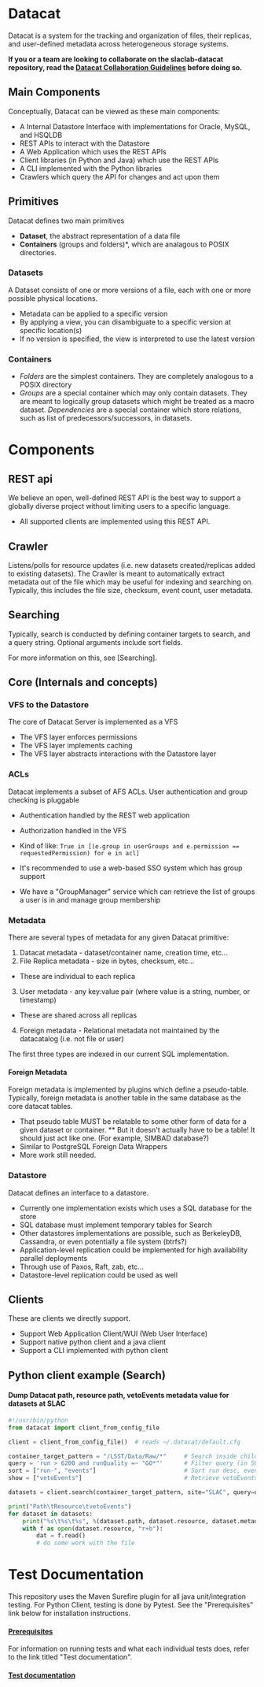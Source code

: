 # Datacat

Datacat is a system for the tracking and organization of files, their
replicas, and user-defined metadata across heterogeneous storage systems.

**If you or a team are looking to collaborate on the slaclab-datacat repository, read the [Datacat Collaboration Guidelines](GUIDELINES.md) before doing so.**

Main Components
-------

Conceptually, Datacat can be viewed as these main components:

* A Internal Datastore Interface with implementations for Oracle, MySQL, and HSQLDB
* REST APIs to interact with the Datastore
* A Web Application which uses the REST APIs
* Client libraries (in Python and Java) which use the REST APIs
* A CLI implemented with the Python libraries
* Crawlers which query the API for changes and act upon them

## Primitives

Datacat defines two main primitives

* **Dataset**, the abstract representation of a data file
* **Containers** (groups and folders)*, which are analagous to POSIX directories.

### Datasets

A Dataset consists of one or more versions of a file, each with one or more possible physical locations.

* Metadata can be applied to a specific version
* By applying a view, you can disambiguate to a specific version at specific location(s)
* If no version is specified, the view is interpreted to use the latest version

### Containers

* *Folders* are the simplest containers. They are completely analogous to a POSIX directory
* *Groups* are a special container which may only contain datasets. They are meant to logically group datasets which might be treated as a macro dataset.
  *Dependencies* are a special container which store relations, such as list of predecessors/successors, in datasets.

# Components

## REST api

We believe an open, well-defined REST API is the best way to support a globally diverse project without limiting users to a specific language.

* All supported clients are implemented using this REST API.

## Crawler

Listens/polls for resource updates (i.e. new datasets created/replicas added to existing datasets). The Crawler is meant to automatically extract metadata out of the file which may be useful for indexing and searching on. Typically, this includes the file size, checksum, event count, user metadata.

## Searching

Typically, search is conducted by defining container targets to search, and a query string. Optional arguments include sort fields.

For more information on this, see [Searching].


## Core (Internals and concepts)

### VFS to the Datastore

The core of Datacat Server is implemented as a VFS

* The VFS layer enforces permissions
* The VFS layer implements caching
* The VFS layer abstracts interactions with the Datastore layer

### ACLs

Datacat implements a subset of AFS ACLs. User authentication and group checking is pluggable

* Authentication handled by the REST web application
* Authorization handled in the VFS 
 * Kind of like: `True in [(e.group in userGroups and e.permission == requestedPermission) for e in acl]`

* It's recommended to use a web-based SSO system which has group support
* We have a "GroupManager" service which can retrieve the list of groups a user is in and manage group membership

### Metadata

There are several types of metadata for any given Datacat primitive:

1. Datacat metadata - dataset/container name, creation time, etc...
2. File Replica metadata - size in bytes, checksum, etc...
 * These are individual to each replica
3. User metadata - any key:value pair (where value is a string, number, or timestamp)
 * These are shared across all replicas
4. Foreign metadata - Relational metadata not maintained by the datacatalog (i.e. not file or user)

The first three types are indexed in our current SQL implementation.

#### Foreign Metadata

Foreign metadata is implemented by plugins which define a pseudo-table. Typically, foreign metadata is another table in the same database as the core datacat tables.

* That pseudo table MUST be relatable to some other form of data for a given dataset or container.
** But it doesn't actually have to be a table! It should just act like one. (For example, SIMBAD database?)
* Similar to PostgreSQL Foreign Data Wrappers
* More work still needed.

### Datastore

Datacat defines an interface to a datastore.

* Currently one implementation exists which uses a SQL database for the store
 * SQL database must implement temporary tables for Search
* Other datastores implementations are possible, such as BerkeleyDB, Cassandra, or even potentially a file system (btrfs?)
* Application-level replication could be implemented for high availability parallel deployments
 * Through use of Paxos, Raft, zab, etc...
* Datastore-level replication could be used as well

## Clients

These are clients we directly support.

* Support Web Application Client/WUI (Web User Interface)
* Support native python client and a java client
* Support a CLI implemented with python client

## Python client example (Search)

#### Dump Datacat path, resource path, vetoEvents metadata value for datasets at SLAC
```python
#!/usr/bin/python
from datacat import client_from_config_file

client = client_from_config_file()  # reads ~/.datacat/default.cfg

container_target_pattern = "/LSST/Data/Raw/*"     # Search inside child containers of Raw
query = 'run > 6200 and runQuality =~ "GO*"'      # Filter query (in SQL: run > 6200 AND runQuality LIKE 'GO%')
sort = ["run-", "events"]                         # Sort run desc, events asc (asc default). These are retrieved
show = ["vetoEvents"]                             # Retrieve vetoEvents metadata as well

datasets = client.search(container_target_pattern, site="SLAC", query=query, sort=sort, show=show)

print("Path\tResource\tvetoEvents")
for dataset in datasets:
    print("%s\t%s\t%s", %(dataset.path, dataset.resource, dataset.metadata['vetoEvents']))
    with f as open(dataset.resource, "r+b"):
        dat = f.read()
        # do some work with the file
```
# Test Documentation


This repository uses the Maven Surefire plugin for all java unit/integration testing. For Python Client, testing is done by Pytest. See the "Prerequisites" link below for installation instructions.

#### [Prerequisites](INSTALL.md)

For information on running tests and what each individual tests does, refer to the link titled "Test documentation".

#### [Test documentation](TEST.md)
